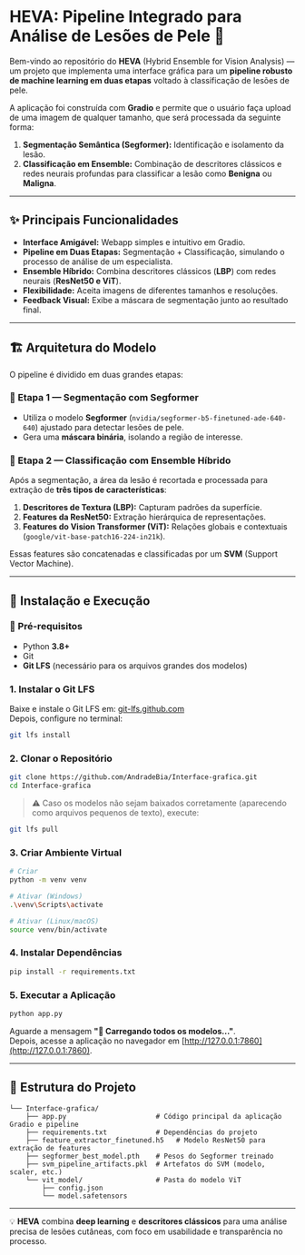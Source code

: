 # HEVA: Pipeline Integrado para Análise de Lesões de Pele 🔬

Bem-vindo ao repositório do **HEVA** (Hybrid Ensemble for Vision Analysis) — um projeto que implementa uma interface gráfica para um **pipeline robusto de machine learning em duas etapas** voltado à classificação de lesões de pele.

A aplicação foi construída com **Gradio** e permite que o usuário faça upload de uma imagem de qualquer tamanho, que será processada da seguinte forma:

1. **Segmentação Semântica (Segformer):** Identificação e isolamento da lesão.  
2. **Classificação em Ensemble:** Combinação de descritores clássicos e redes neurais profundas para classificar a lesão como **Benigna** ou **Maligna**.

---

## ✨ Principais Funcionalidades

- **Interface Amigável:** Webapp simples e intuitivo em Gradio.  
- **Pipeline em Duas Etapas:** Segmentação + Classificação, simulando o processo de análise de um especialista.  
- **Ensemble Híbrido:** Combina descritores clássicos (**LBP**) com redes neurais (**ResNet50 e ViT**).  
- **Flexibilidade:** Aceita imagens de diferentes tamanhos e resoluções.  
- **Feedback Visual:** Exibe a máscara de segmentação junto ao resultado final.  

---

## 🏗️ Arquitetura do Modelo

O pipeline é dividido em duas grandes etapas:

### 🔹 Etapa 1 — Segmentação com Segformer
- Utiliza o modelo **Segformer** (`nvidia/segformer-b5-finetuned-ade-640-640`) ajustado para detectar lesões de pele.  
- Gera uma **máscara binária**, isolando a região de interesse.  

### 🔹 Etapa 2 — Classificação com Ensemble Híbrido
Após a segmentação, a área da lesão é recortada e processada para extração de **três tipos de características**:

1. **Descritores de Textura (LBP):** Capturam padrões da superfície.  
2. **Features da ResNet50:** Extração hierárquica de representações.  
3. **Features do Vision Transformer (ViT):** Relações globais e contextuais (`google/vit-base-patch16-224-in21k`).  

Essas features são concatenadas e classificadas por um **SVM** (Support Vector Machine).  

---

## 🚀 Instalação e Execução

### 📌 Pré-requisitos
- Python **3.8+**  
- Git  
- **Git LFS** (necessário para os arquivos grandes dos modelos)  

### 1. Instalar o Git LFS
Baixe e instale o Git LFS em: [git-lfs.github.com](https://git-lfs.github.com)  
Depois, configure no terminal:  
```bash
git lfs install
```

### 2. Clonar o Repositório
```bash
git clone https://github.com/AndradeBia/Interface-grafica.git
cd Interface-grafica
```
> ⚠️ Caso os modelos não sejam baixados corretamente (aparecendo como arquivos pequenos de texto), execute:  
```bash
git lfs pull
```

### 3. Criar Ambiente Virtual
```bash
# Criar
python -m venv venv

# Ativar (Windows)
.\venv\Scripts\activate

# Ativar (Linux/macOS)
source venv/bin/activate
```

### 4. Instalar Dependências
```bash
pip install -r requirements.txt
```

### 5. Executar a Aplicação
```bash
python app.py
```
Aguarde a mensagem **"🧠 Carregando todos os modelos..."**.  
Depois, acesse a aplicação no navegador em [http://127.0.0.1:7860](http://127.0.0.1:7860).  

---

## 📁 Estrutura do Projeto
```
└── Interface-grafica/
    ├── app.py                      # Código principal da aplicação Gradio e pipeline
    ├── requirements.txt            # Dependências do projeto
    ├── feature_extractor_finetuned.h5   # Modelo ResNet50 para extração de features
    ├── segformer_best_model.pth    # Pesos do Segformer treinado
    ├── svm_pipeline_artifacts.pkl  # Artefatos do SVM (modelo, scaler, etc.)
    └── vit_model/                  # Pasta do modelo ViT
        ├── config.json
        └── model.safetensors
```
---

💡 **HEVA** combina **deep learning** e **descritores clássicos** para uma análise precisa de lesões cutâneas, com foco em usabilidade e transparência no processo.


